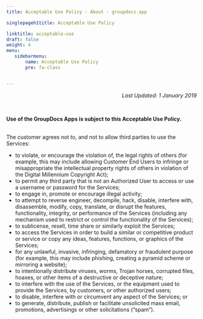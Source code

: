```yaml
---
title: Acceptable Use Policy - About - groupdocs.app

singlepageh1title: Acceptable Use Policy

linktitle: acceptable-use
draft: false
weight: 4
menu:
   sidebarmenu: 
       name: Acceptable Use Policy
       pre: fa-class


---
```


<div class="siteContentPanel100w">
<p style="text-align: right;"><em>Last Updated: 1 January 2019</em></p>
<div class="clearfix"> </div><div class="clearfix">

**Use of the GroupDocs Apps is subject to this Acceptable Use Policy.**

<div class="clearfix"> </div>The customer agrees not to, and not to allow third parties to use the Services:

- to violate, or encourage the violation of, the legal rights of others (for example, this may include allowing Customer End Users to infringe or misappropriate the intellectual property rights of others in violation of the Digital Millennium Copyright Act);
- to permit any third party that is not an Authorized User to access or use a username or password for the Services;
- to engage in, promote or encourage illegal activity;
- to attempt to reverse engineer, decompile, hack, disable, interfere with, disassemble, modify, copy, translate, or disrupt the features, functionality, integrity, or performance of the Services (including any mechanism used to restrict or control the functionality of the Services);
- to sublicense, resell, time share or similarly exploit the Services;
- to access the Services in order to build a similar or competitive product or service or copy any ideas, features, functions, or graphics of the Services;
- for any unlawful, invasive, infringing, defamatory or fraudulent purpose (for example, this may include phishing, creating a pyramid scheme or mirroring a website);
- to intentionally distribute viruses, worms, Trojan horses, corrupted files, hoaxes, or other items of a destructive or deceptive nature;
- to interfere with the use of the Services, or the equipment used to provide the Services, by customers, or other authorized users;
- to disable, interfere with or circumvent any aspect of the Services; or
- to generate, distribute, publish or facilitate unsolicited mass email, promotions, advertisings or other solicitations (“spam”).
 
</div></div>
